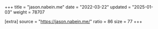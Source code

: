 +++
title = "jason.nabein.me"
date = "2022-03-22"
updated = "2025-01-03"
weight = 78707

[extra]
source = "https://jason.nabein.me/"
ratio = 86
size = 77
+++
